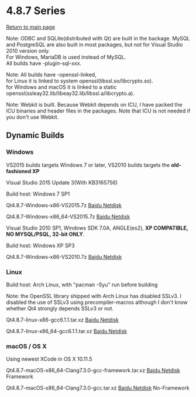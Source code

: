 # 4.8.7 Series

[Return to main page](index.md)

Note: ODBC and SQLite(distributed with Qt) are built in the backage. MySQL and PostgreSQL are also built in most packages, but not for Visual Studio 2010 version only.  
For Windows, MariaDB is used instead of MySQL.   
All builds have -plugin-sql-xxx.   

Note: All builds have -openssl-linked,  
for Linux it is linked to system openssl(libssl.so/libcrypto.so).   
for Windows and macOS it is linked to a static openssl(ssleay32.lib/libeay32.lib/libssl.a/libcrypto.a).   

Note: Webkit is built. Because Webkit depends on ICU, I have packed the ICU binaries and header files in the packages. Note that ICU is not needed if you don't use Webkit.

## Dynamic Builds

### Windows

VS2015 builds targets Windows 7 or later, VS2010 builds targets the __old-fashioned XP__

Visual Studio 2015 Update 3(With KB3165756)

Build host: Windows 7 SP1

Qt4.8.7-Windows-x86-VS2015.7z [Baidu Netdisk](http://pan.baidu.com/s/1hsHJUnE) 

Qt4.8.7-Windows-x86_64-VS2015.7z [Baidu Netdisk](http://pan.baidu.com/s/1o8gtUGy)

Visual Studio 2010 SP1, Windows SDK 7.0A, ANGLE(es2), __XP COMPATIBLE, NO MYSQL/PSQL, 32-bit ONLY__.

Build host: Windows XP SP3

Qt4.8.7-Windows-x86-VS2010.7z [Baidu Netdisk](http://pan.baidu.com/s/1pKZ6tkf)

### Linux

Build host: Arch Linux, with "pacman -Syu" run before building

Note: the OpenSSL library shipped with Arch Linux has disabled SSLv3. I disabled the use of SSLv3 using precompiler-macros although I don't know whether Qt4 strongly depends SSLv3 or not.

Qt4.8.7-linux-x86-gcc6.1.1.tar.xz [Baidu Netdisk](http://pan.baidu.com/s/1kVpT73T)

Qt4.8.7-linux-x86_64-gcc6.1.1.tar.xz [Baidu Netdisk](http://pan.baidu.com/s/1kUDtSfd)

### macOS / OS X

Using newest XCode in OS X 10.11.5

Qt4.8.7-macOS-x86_64-Clang7.3.0-gcc-framework.tar.xz [Baidu Netdisk](http://pan.baidu.com/s/1eROZxZk)  Framework

Qt4.8.7-macOS-x86_64-Clang7.3.0-gcc.tar.xz [Baidu Netdisk](http://pan.baidu.com/s/1miaYxzM)  No-Framework
